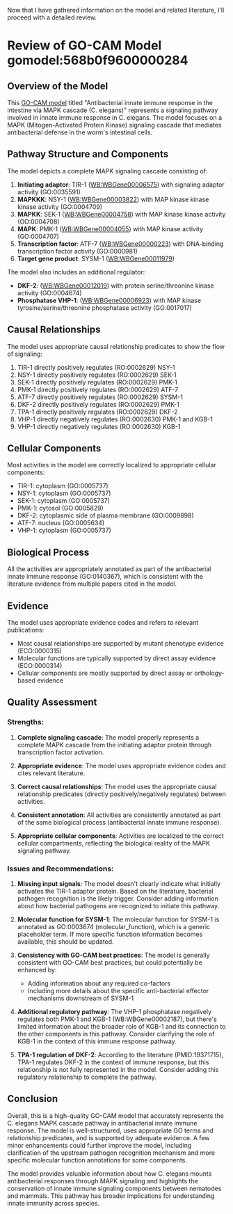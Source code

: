 Now that I have gathered information on the model and related literature, I'll proceed with a detailed review.

# Review of GO-CAM Model gomodel:568b0f9600000284

## Overview of the Model

This [GO-CAM model](https://bioregistry.io/go.model:568b0f9600000284) titled "Antibacterial innate immune response in the intestine via MAPK cascade (C. elegans)" represents a signaling pathway involved in innate immune response in C. elegans. The model focuses on a MAPK (Mitogen-Activated Protein Kinase) signaling cascade that mediates antibacterial defense in the worm's intestinal cells.

## Pathway Structure and Components

The model depicts a complete MAPK signaling cascade consisting of:

1. **Initiating adaptor**: TIR-1 ([WB:WBGene00006575](https://bioregistry.io/WB:WBGene00006575)) with signaling adaptor activity (GO:0035591)
2. **MAPKKK**: NSY-1 ([WB:WBGene00003822](https://bioregistry.io/WB:WBGene00003822)) with MAP kinase kinase kinase activity (GO:0004709)
3. **MAPKK**: SEK-1 ([WB:WBGene00004758](https://bioregistry.io/WB:WBGene00004758)) with MAP kinase kinase activity (GO:0004708)
4. **MAPK**: PMK-1 ([WB:WBGene00004055](https://bioregistry.io/WB:WBGene00004055)) with MAP kinase activity (GO:0004707)
5. **Transcription factor**: ATF-7 ([WB:WBGene00000223](https://bioregistry.io/WB:WBGene00000223)) with DNA-binding transcription factor activity (GO:0000981)
6. **Target gene product**: SYSM-1 ([WB:WBGene00011979](https://bioregistry.io/WB:WBGene00011979)) 

The model also includes an additional regulator:
- **DKF-2**: ([WB:WBGene00012019](https://bioregistry.io/WB:WBGene00012019)) with protein serine/threonine kinase activity (GO:0004674)
- **Phosphatase VHP-1**: ([WB:WBGene00006923](https://bioregistry.io/WB:WBGene00006923)) with MAP kinase tyrosine/serine/threonine phosphatase activity (GO:0017017)

## Causal Relationships

The model uses appropriate causal relationship predicates to show the flow of signaling:

1. TIR-1 directly positively regulates (RO:0002629) NSY-1 
2. NSY-1 directly positively regulates (RO:0002629) SEK-1
3. SEK-1 directly positively regulates (RO:0002629) PMK-1
4. PMK-1 directly positively regulates (RO:0002629) ATF-7
5. ATF-7 directly positively regulates (RO:0002629) SYSM-1
6. DKF-2 directly positively regulates (RO:0002629) PMK-1
7. TPA-1 directly positively regulates (RO:0002629) DKF-2 
8. VHP-1 directly negatively regulates (RO:0002630) PMK-1 and KGB-1
9. VHP-1 directly negatively regulates (RO:0002630) KGB-1

## Cellular Components

Most activities in the model are correctly localized to appropriate cellular components:
- TIR-1: cytoplasm (GO:0005737)
- NSY-1: cytoplasm (GO:0005737)
- SEK-1: cytoplasm (GO:0005737)
- PMK-1: cytosol (GO:0005829)
- DKF-2: cytoplasmic side of plasma membrane (GO:0009898)
- ATF-7: nucleus (GO:0005634)
- VHP-1: cytoplasm (GO:0005737)

## Biological Process

All the activities are appropriately annotated as part of the antibacterial innate immune response (GO:0140367), which is consistent with the literature evidence from multiple papers cited in the model.

## Evidence

The model uses appropriate evidence codes and refers to relevant publications:
- Most causal relationships are supported by mutant phenotype evidence (ECO:0000315)
- Molecular functions are typically supported by direct assay evidence (ECO:0000314)
- Cellular components are mostly supported by direct assay or orthology-based evidence

## Quality Assessment

### Strengths:

1. **Complete signaling cascade**: The model properly represents a complete MAPK cascade from the initiating adaptor protein through transcription factor activation.

2. **Appropriate evidence**: The model uses appropriate evidence codes and cites relevant literature.

3. **Correct causal relationships**: The model uses the appropriate causal relationship predicates (directly positively/negatively regulates) between activities.

4. **Consistent annotation**: All activities are consistently annotated as part of the same biological process (antibacterial innate immune response).

5. **Appropriate cellular components**: Activities are localized to the correct cellular compartments, reflecting the biological reality of the MAPK signaling pathway.

### Issues and Recommendations:

1. **Missing input signals**: The model doesn't clearly indicate what initially activates the TIR-1 adaptor protein. Based on the literature, bacterial pathogen recognition is the likely trigger. Consider adding information about how bacterial pathogens are recognized to initiate this pathway.

2. **Molecular function for SYSM-1**: The molecular function for SYSM-1 is annotated as GO:0003674 (molecular_function), which is a generic placeholder term. If more specific function information becomes available, this should be updated.

3. **Consistency with GO-CAM best practices**: The model is generally consistent with GO-CAM best practices, but could potentially be enhanced by:
   - Adding information about any required co-factors
   - Including more details about the specific anti-bacterial effector mechanisms downstream of SYSM-1

4. **Additional regulatory pathway**: The VHP-1 phosphatase negatively regulates both PMK-1 and KGB-1 (WB:WBGene00002187), but there's limited information about the broader role of KGB-1 and its connection to the other components in this pathway. Consider clarifying the role of KGB-1 in the context of this immune response pathway.

5. **TPA-1 regulation of DKF-2**: According to the literature (PMID:19371715), TPA-1 regulates DKF-2 in the context of immune response, but this relationship is not fully represented in the model. Consider adding this regulatory relationship to complete the pathway.

## Conclusion

Overall, this is a high-quality GO-CAM model that accurately represents the C. elegans MAPK cascade pathway in antibacterial innate immune response. The model is well-structured, uses appropriate GO terms and relationship predicates, and is supported by adequate evidence. A few minor enhancements could further improve the model, including clarification of the upstream pathogen recognition mechanism and more specific molecular function annotations for some components.

The model provides valuable information about how C. elegans mounts antibacterial responses through MAPK signaling and highlights the conservation of innate immune signaling components between nematodes and mammals. This pathway has broader implications for understanding innate immunity across species.